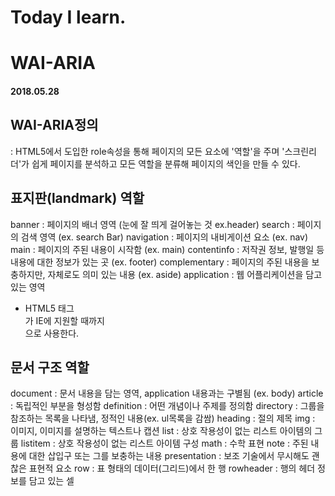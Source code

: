 # Today I learn.
# WAI-ARIA

#### 2018.05.28

## WAI-ARIA정의
: HTML5에서 도입한 role속성을 통해 페이지의 모든 요소에 '역할'을 주며 '스크린리더'가 쉽게 페이지를 분석하고 모든 역할을 분류해 페이지의 색인을 만들 수 있다.

## 표지판(landmark) 역할
banner : 페이지의 배너 영역 (눈에 잘 띄게 걸어놓는 것 ex.header)
search : 페이지의 검색 영역 (ex. search Bar)
navigation : 페이지의 내비게이션 요소 (ex. nav)
main : 페이지의 주된 내용이 시작함 (ex. main)
contentinfo : 저작권 정보, 발행일 등 내용에 대한 정보가 있는 곳 (ex. footer)
complementary : 페이지의 주된 내용을 보충하지만, 자체로도 의미 있는 내용 (ex. aside)
application : 웹 어플리케이션을 담고 있는 영역

* HTML5 태그 <main>가 IE에 지원할 때까지 <main role="main">으로 사용한다.

## 문서 구조 역할
document : 문서 내용을 담는 영역, application 내용과는 구별됨 (ex. body)
article : 독립적인 부분을 형성함
definition : 어떤 개념이나 주제를 정의함
directory : 그룹을 참조하는 목록을 나타냄, 정적인 내용(ex. ul목록을 감쌈)
heading : 절의 제목
img : 이미지, 이미지를 설명하는 텍스트나 캡션
list : 상호 작용성이 없는 리스트 아이템의 그룹
listitem : 상호 작용성이 없는 리스트 아이템 구성
math : 수학 표현
note : 주된 내용에 대한 삽입구 또는 그를 보충하는 내용
presentation : 보조 기술에서 무시해도 괜찮은 표현적 요소 
row : 표 형태의 데이터(그리드)에서 한 행
rowheader : 행의 헤더 정보를 담고 있는 셀


